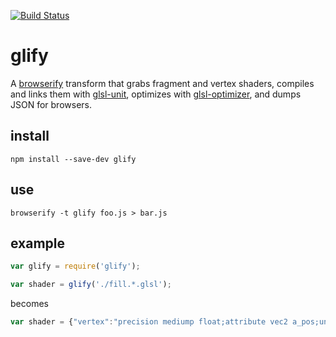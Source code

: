 [![Build Status](https://travis-ci.org/mapbox/glify.svg)](https://travis-ci.org/mapbox/glify)

# glify

A [browserify](http://browserify.org/) transform that grabs fragment and
vertex shaders, compiles and links them with [glsl-unit](https://code.google.com/p/glsl-unit/),
optimizes with [glsl-optimizer](https://github.com/kkaefer/glsl-optimizer), and dumps JSON for browsers.

## install

    npm install --save-dev glify

## use

    browserify -t glify foo.js > bar.js

## example

```js
var glify = require('glify');

var shader = glify('./fill.*.glsl');
```

becomes

```js
var shader = {"vertex":"precision mediump float;attribute vec2 a_pos;uniform mat4 u_posmatrix;void main(){gl_Position=u_posmatrix*vec4(a_pos,0,1);gl_PointSize=2.;}","fragment":"precision mediump float;uniform vec4 u_color;void main(){gl_FragColor=u_color;}"};
```
